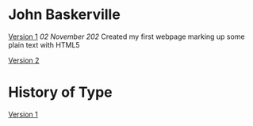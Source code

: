 John Baskerville
================
[Version 1](https://racheldonaldson.github.io/john_baskerville_v2/baskerville-One.html)
*02 November 202*
Created my first webpage marking up some plain text with HTML5

[Version 2](https://racheldonaldson.github.io/john_baskerville_v2/baskerville-twoe.html)








History of Type
===============
[Version 1](https://racheldonaldson.github.io/john_baskerville_v2/baskerville-One.html)
